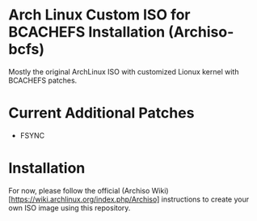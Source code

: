 # Arch Linux Custom ISO for BCACHEFS Installation (Archiso-bcfs)

Mostly the original ArchLinux ISO with customized Lionux kernel with BCACHEFS patches. 

# Current Additional Patches

 * FSYNC

# Installation

 For now, please follow the official (Archiso Wiki)[https://wiki.archlinux.org/index.php/Archiso] instructions to create your own ISO image using this repository.




